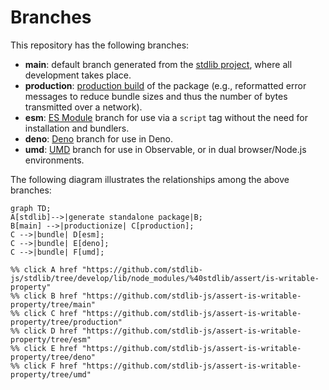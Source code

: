 <!--

@license Apache-2.0

Copyright (c) 2022 The Stdlib Authors.

Licensed under the Apache License, Version 2.0 (the "License");
you may not use this file except in compliance with the License.
You may obtain a copy of the License at

    http://www.apache.org/licenses/LICENSE-2.0

Unless required by applicable law or agreed to in writing, software
distributed under the License is distributed on an "AS IS" BASIS,
WITHOUT WARRANTIES OR CONDITIONS OF ANY KIND, either express or implied.
See the License for the specific language governing permissions and
limitations under the License.

-->

# Branches

This repository has the following branches:

-   **main**: default branch generated from the [stdlib project][stdlib-url], where all development takes place.
-   **production**: [production build][production-url] of the package (e.g., reformatted error messages to reduce bundle sizes and thus the number of bytes transmitted over a network).
-   **esm**: [ES Module][esm-url] branch for use via a `script` tag without the need for installation and bundlers.
-   **deno**: [Deno][deno-url] branch for use in Deno.
-   **umd**: [UMD][umd-url] branch for use in Observable, or in dual browser/Node.js environments.

The following diagram illustrates the relationships among the above branches:

```mermaid
graph TD;
A[stdlib]-->|generate standalone package|B;
B[main] -->|productionize| C[production];
C -->|bundle| D[esm];
C -->|bundle| E[deno];
C -->|bundle| F[umd];

%% click A href "https://github.com/stdlib-js/stdlib/tree/develop/lib/node_modules/%40stdlib/assert/is-writable-property"
%% click B href "https://github.com/stdlib-js/assert-is-writable-property/tree/main"
%% click C href "https://github.com/stdlib-js/assert-is-writable-property/tree/production"
%% click D href "https://github.com/stdlib-js/assert-is-writable-property/tree/esm"
%% click E href "https://github.com/stdlib-js/assert-is-writable-property/tree/deno"
%% click F href "https://github.com/stdlib-js/assert-is-writable-property/tree/umd"
```

[stdlib-url]: https://github.com/stdlib-js/stdlib/tree/develop/lib/node_modules/%40stdlib/assert/is-writable-property
[production-url]: https://github.com/stdlib-js/assert-is-writable-property/tree/production
[deno-url]: https://github.com/stdlib-js/assert-is-writable-property/tree/deno
[umd-url]: https://github.com/stdlib-js/assert-is-writable-property/tree/umd
[esm-url]: https://github.com/stdlib-js/assert-is-writable-property/tree/esm